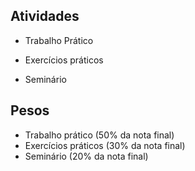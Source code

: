 
## Atividades

* Trabalho Prático

* Exercícios práticos 

* Seminário 

## Pesos

* Trabalho prático (50% da nota final)
* Exercícios práticos (30% da nota final)
* Seminário (20% da nota final)

